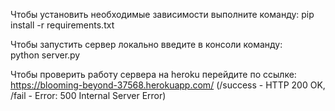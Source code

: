 Чтобы установить необходимые зависимости выполните команду:
pip install -r requirements.txt

Чтобы запустить сервер локально введите в консоли команду:  
python server.py

Чтобы проверить работу сервера на heroku перейдите по ссылке: https://blooming-beyond-37568.herokuapp.com/ 
(/success - HTTP 200 OK, /fail - Error: 500 Internal Server Error)
